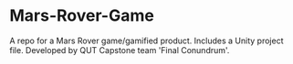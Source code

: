 # Mars-Rover-Game
A repo for a Mars Rover game/gamified product. Includes a Unity project file. Developed by QUT Capstone team 'Final Conundrum'. 
